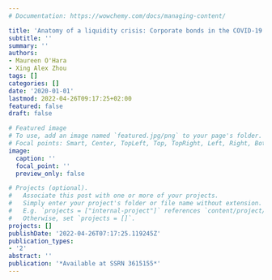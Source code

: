 ```yaml
---
# Documentation: https://wowchemy.com/docs/managing-content/

title: 'Anatomy of a liquidity crisis: Corporate bonds in the COVID-19 crisis'
subtitle: ''
summary: ''
authors:
- Maureen O'Hara
- Xing Alex Zhou
tags: []
categories: []
date: '2020-01-01'
lastmod: 2022-04-26T09:17:25+02:00
featured: false
draft: false

# Featured image
# To use, add an image named `featured.jpg/png` to your page's folder.
# Focal points: Smart, Center, TopLeft, Top, TopRight, Left, Right, BottomLeft, Bottom, BottomRight.
image:
  caption: ''
  focal_point: ''
  preview_only: false

# Projects (optional).
#   Associate this post with one or more of your projects.
#   Simply enter your project's folder or file name without extension.
#   E.g. `projects = ["internal-project"]` references `content/project/deep-learning/index.md`.
#   Otherwise, set `projects = []`.
projects: []
publishDate: '2022-04-26T07:17:25.119245Z'
publication_types:
- '2'
abstract: ''
publication: '*Available at SSRN 3615155*'
---
```

